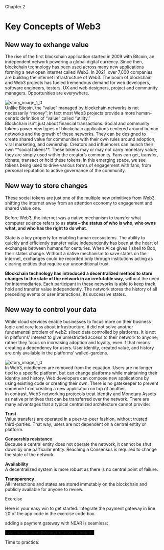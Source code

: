 <ChapterContainer>
<div>Chapter 2</div><div className="imgCheckedBox" />
</ChapterContainer>


# Key Concepts of Web3

## New way to exhange value

The rise of the first blockchain application started in 2009 with Bitcoin, an independent network powering a global digital currency. Since then, blockchain technology has been used across many new applications forming a new open internet called Web3. In 2021, over 7,000 companies are building the internet infrastructure of Web3.
<Spacer />
The boom of blockchain and Web3 projects has fueled tremendous demand for web developers, software engineers, testers, UX and web designers, project and community managers. Opportunities are everywhere.

<Spacer />
<QuoteContainer>
    <img alt="story_image_1_0" src="/images/chapter/light.png">
    <div class="quote">Unlike Bitcoin, the “value” managed by blockchain networks is not necessarily “money”;
    in fact most Web3 projects provide a more human-centric definition of “value” called “utility.”</div>
</QuoteContainer>

<Spacer />
Blockchain isn’t just about financial transactions. Social and community tokens power new types of blockchain applications centered around human networks and the growth of these networks. They can be designed to create shared value for communities with their own rules around adoption, viral marketing, and ownership.

<Spacer />
Creators and influencers can launch their own **social tokens**. These tokens may or may not carry monetary value; they are simply used within the creator’s community. Fans can get, transfer, donate, transact or hold these tokens. In this emerging space, we see tokens being used to drive various forms of engagement with fans, from personal reputation to active governance of the community.

## New way to store changes

These social tokens are just one of the multiple new primitives from Web3, shifting the internet away from an attention economy to engagement and shared value one.
<Spacer />

Before Web3, the internet was a native mechanism to transfer what computer science refers to as **state – the status of who is who, who owns what, and who has the right to do what**.

<Spacer />
State is a key property for enabling human ecosystems. The ability to quickly and efficiently transfer value independently has been at the heart of exchanges between humans for centuries. When Alice gives 1 shell to Bob, their states change.

<Spacer />
Without a native mechanism to save states on the internet, exchanges could be recorded only through institutions acting as clearing entities that require our unconditional trust.

<Spacer />

**Blockchain technology has introduced a decentralized method to store changes to the state of the network in an irrefutable way**, without the need for intermediaries. Each participant in these networks is able to keep track, hold and transfer value independently. The network stores the history of all preceding events or user interactions, its successive states.

## New way to control your data

While cloud services enable businesses to focus more on their business logic and care less about infrastructure, it did not solve another fundamental problem of web2: siloed data controlled by platforms. It is not in platforms’ interest to give unrestricted access to their network to anyone; rather they focus on increasing adoption and loyalty, even if that means creating a dependency for users. User identity, created value, and history are only available in the platforms’ walled-gardens.
<Spacer />

<QuoteContainer>
    <img alt="story_image_1_0" src="/images/chapter/light.png">
    <div class="quote">In Web3, middlemen are removed from the equation. Users are no longer tied to a specific platform, but can change platforms while maintaining their identity and history. Web developers can compose new applications by using existing code or creating their own. There is no gatekeeper to prevent someone from creating a new application on top of another.</div>
</QuoteContainer>

<Spacer />
In contrast, Web3 networking protocols treat Identity and Monetary Assets as native primitives that can be transferred over the network.

<Spacer />
There are many advantages that a typical centralized architecture cannot provide:

<Spacer />

**Trust** <br/>
Value transfers are operated in a peer-to-peer fashion, without trusted third-parties. That way, users are not dependent on a central entity or platform.
<Spacer />

**Censorship resistance** <br/>
Because a central entity does not operate the network, it cannot be shut down by one particular entity. Reaching a Consensus is required to change the state of the network.

<Spacer />

**Availability** <br/>
A decentralized system is more robust as there is no central point of failure.

<Spacer />

**Transparency** <br/>
All interactions and states are stored immutably on the blockchain and publicly available for anyone to review.

<Spacer />

<BackgroundContainer>

<div class="exerciseTitle">Exercise</div>

Here is your easy win to get started: integrate the payment gateway in line 20 of the app code in the exercise code box.

<Spacer />

adding a payment gateway with NEAR is seamless:

<Highlight language="javascript" style="background-color: rgb(0, 0, 0);">
    await sender.sendMoney(receiver, amount);
</Highlight>

</BackgroundContainer>

<Spacer />

<SubTitleMobile>Time to practice:</SubTitleMobile>